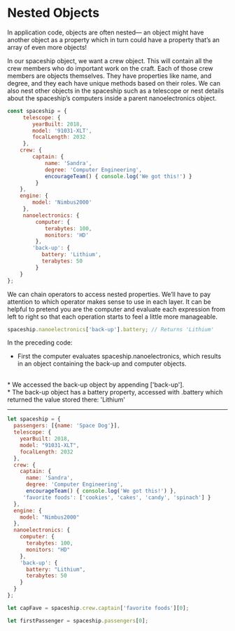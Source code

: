 # Nested Objects
In application code, objects are often nested— an object might have another object as a property which in turn could have a property that’s an array of even more objects!

In our spaceship object, we want a crew object. This will contain all the crew members who do important work on the craft. Each of those crew members are objects themselves. They have properties like name, and degree, and they each have unique methods based on their roles. We can also nest other objects in the spaceship such as a telescope or nest details about the spaceship’s computers inside a parent nanoelectronics object.

```js
const spaceship = {
     telescope: {
        yearBuilt: 2018,
        model: '91031-XLT',
        focalLength: 2032 
     },
    crew: {
        captain: { 
            name: 'Sandra', 
            degree: 'Computer Engineering', 
            encourageTeam() { console.log('We got this!') } 
         }
    },
    engine: {
        model: 'Nimbus2000'
     },
     nanoelectronics: {
         computer: {
            terabytes: 100,
            monitors: 'HD'
         },
        'back-up': {
           battery: 'Lithium',
           terabytes: 50
         }
    }
}; 
```

We can chain operators to access nested properties. We’ll have to pay attention to which operator makes sense to use in each layer. It can be helpful to pretend you are the computer and evaluate each expression from left to right so that each operation starts to feel a little more manageable.

```js
spaceship.nanoelectronics['back-up'].battery; // Returns 'Lithium'
```

In the preceding code:

* First the computer evaluates spaceship.nanoelectronics, which results in an object containing the back-up and computer objects.
<br>
* We accessed the back-up object by appending ['back-up'].
<br>
* The back-up object has a battery property, accessed with .battery which returned the value stored there: 'Lithium'

***

```js
let spaceship = {
  passengers: [{name: 'Space Dog'}], 
  telescope: {
    yearBuilt: 2018,
    model: "91031-XLT",
    focalLength: 2032 
  },
  crew: {
    captain: { 
      name: 'Sandra', 
      degree: 'Computer Engineering', 
      encourageTeam() { console.log('We got this!') },
     'favorite foods': ['cookies', 'cakes', 'candy', 'spinach'] }
  },
  engine: {
    model: "Nimbus2000"
  },
  nanoelectronics: {
    computer: {
      terabytes: 100,
      monitors: "HD"
    },
    'back-up': {
      battery: "Lithium",
      terabytes: 50
    }
  }
}; 

let capFave = spaceship.crew.captain['favorite foods'][0];

let firstPassenger = spaceship.passengers[0];
```